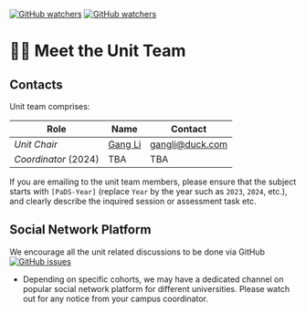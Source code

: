 [![GitHub watchers](https://img.shields.io/badge/tulip--lab-Privacy--aware--Data--Science-brightgreen)](../README.md)
[![GitHub watchers](https://img.shields.io/badge/Module-Induction-orange)](README.md)

# :man_teacher: Meet the Unit Team

## Contacts  

Unit team comprises:  

| Role | Name  | Contact |
| -------------- | ------------| ----- | 
| *Unit Chair* | [Gang Li](https://member.acm.org/~gangli) |   gangli@duck.com  |
| *Coordinator* (2024) | TBA | TBA |

If you are emailing to the unit team members, please ensure that the subject starts with `[PaDS-Year]` (replace `Year` by the year such as `2023`, `2024`, etc.), and clearly describe the inquired session or assessment task etc.

## Social Network Platform  

We encourage all the unit related discussions to be done via GitHub 
[![GitHub issues](https://img.shields.io/github/issues/tulip-lab/privacy-aware-data-science)](https://github.com/tulip-lab/privacy-aware-data-science/issues)

- Depending on specific cohorts, we may have a dedicated channel on popular social network platform for different universities. Please watch out for any notice from your campus coordinator.

